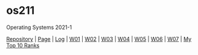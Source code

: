 # os211
Operating Systems 2021-1

[Repository](https://github.com/tarameccaluna/os211) | [Page](https://tarameccaluna.github.io/os211/) | [Log](https://github.com/tarameccaluna/os211/blob/master/TXT/mylog.txt) | [W01](https://github.com/tarameccaluna/os211/blob/master/w01.md) | [W02](https://github.com/tarameccaluna/os211/blob/master/w02.md) | [W03](https://github.com/tarameccaluna/os211/blob/master/w03.md) | [W04](https://github.com/tarameccaluna/os211/blob/master/w04.md) | [W05](https://github.com/tarameccaluna/os211/blob/master/w05.md) | [W06](https://github.com/tarameccaluna/os211/blob/master/w06.md) | [W07](https://tarameccaluna.github.io/os211/blob/master/w07.md) | [My Top 10 Ranks](https://tarameccaluna.github.io/os211/TXT/myrank.txt)
